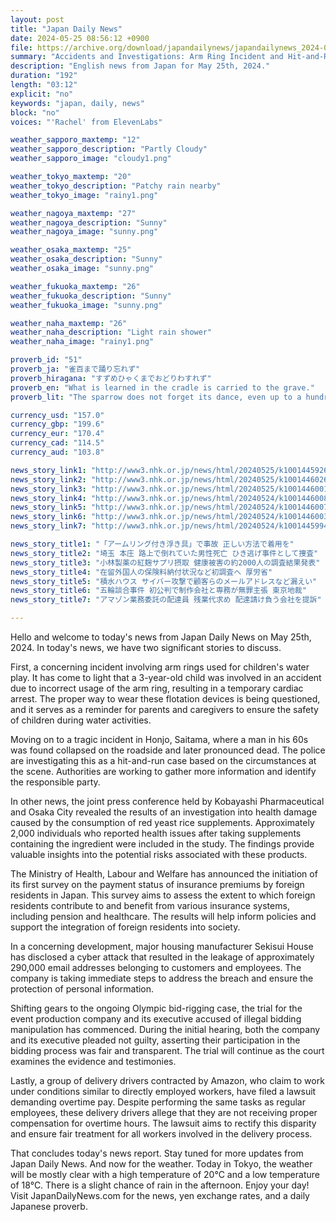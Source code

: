 ```yaml
---
layout: post
title: "Japan Daily News"
date: 2024-05-25 08:56:12 +0900
file: https://archive.org/download/japandailynews/japandailynews_2024-05-25.mp3
summary: "Accidents and Investigations: Arm Ring Incident and Hit-and-Run Case, & more…"
description: "English news from Japan for May 25th, 2024."
duration: "192"
length: "03:12"
explicit: "no"
keywords: "japan, daily, news"
block: "no"
voices: "'Rachel' from ElevenLabs"

weather_sapporo_maxtemp: "12"
weather_sapporo_description: "Partly Cloudy"
weather_sapporo_image: "cloudy1.png"

weather_tokyo_maxtemp: "20"
weather_tokyo_description: "Patchy rain nearby"
weather_tokyo_image: "rainy1.png"

weather_nagoya_maxtemp: "27"
weather_nagoya_description: "Sunny"
weather_nagoya_image: "sunny.png"

weather_osaka_maxtemp: "25"
weather_osaka_description: "Sunny"
weather_osaka_image: "sunny.png"

weather_fukuoka_maxtemp: "26"
weather_fukuoka_description: "Sunny"
weather_fukuoka_image: "sunny.png"

weather_naha_maxtemp: "26"
weather_naha_description: "Light rain shower"
weather_naha_image: "rainy1.png"

proverb_id: "51"
proverb_ja: "雀百まで踊り忘れず"
proverb_hiragana: "すずめひゃくまでおどりわすれず"
proverb_en: "What is learned in the cradle is carried to the grave."
proverb_lit: "The sparrow does not forget its dance, even up to a hundred."

currency_usd: "157.0"
currency_gbp: "199.6"
currency_eur: "170.4"
currency_cad: "114.5"
currency_aud: "103.8"

news_story_link1: "http://www3.nhk.or.jp/news/html/20240525/k10014459261000.html"
news_story_link2: "http://www3.nhk.or.jp/news/html/20240525/k10014460261000.html"
news_story_link3: "http://www3.nhk.or.jp/news/html/20240525/k10014460011000.html"
news_story_link4: "http://www3.nhk.or.jp/news/html/20240524/k10014460081000.html"
news_story_link5: "http://www3.nhk.or.jp/news/html/20240524/k10014460071000.html"
news_story_link6: "http://www3.nhk.or.jp/news/html/20240524/k10014460031000.html"
news_story_link7: "http://www3.nhk.or.jp/news/html/20240524/k10014459941000.html"

news_story_title1: "「アームリング付き浮き具」で事故 正しい方法で着用を"
news_story_title2: "埼玉 本庄 路上で倒れていた男性死亡 ひき逃げ事件として捜査"
news_story_title3: "小林製薬の紅麹サプリ摂取 健康被害の約2000人の調査結果発表"
news_story_title4: "在留外国人の保険料納付状況など初調査へ 厚労省"
news_story_title5: "積水ハウス サイバー攻撃で顧客らのメールアドレスなど漏えい"
news_story_title6: "五輪談合事件 初公判で制作会社と専務が無罪主張 東京地裁"
news_story_title7: "アマゾン業務委託の配達員 残業代求め 配達請け負う会社を提訴"

---
```


Hello and welcome to today's news from Japan Daily News on May 25th, 2024. In today's news, we have two significant stories to discuss.

First, a concerning incident involving arm rings used for children's water play. It has come to light that a 3-year-old child was involved in an accident due to incorrect usage of the arm ring, resulting in a temporary cardiac arrest. The proper way to wear these flotation devices is being questioned, and it serves as a reminder for parents and caregivers to ensure the safety of children during water activities.

Moving on to a tragic incident in Honjo, Saitama, where a man in his 60s was found collapsed on the roadside and later pronounced dead. The police are investigating this as a hit-and-run case based on the circumstances at the scene. Authorities are working to gather more information and identify the responsible party.

In other news, the joint press conference held by Kobayashi Pharmaceutical and Osaka City revealed the results of an investigation into health damage caused by the consumption of red yeast rice supplements. Approximately 2,000 individuals who reported health issues after taking supplements containing the ingredient were included in the study. The findings provide valuable insights into the potential risks associated with these products.

The Ministry of Health, Labour and Welfare has announced the initiation of its first survey on the payment status of insurance premiums by foreign residents in Japan. This survey aims to assess the extent to which foreign residents contribute to and benefit from various insurance systems, including pension and healthcare. The results will help inform policies and support the integration of foreign residents into society.

In a concerning development, major housing manufacturer Sekisui House has disclosed a cyber attack that resulted in the leakage of approximately 290,000 email addresses belonging to customers and employees. The company is taking immediate steps to address the breach and ensure the protection of personal information.

Shifting gears to the ongoing Olympic bid-rigging case, the trial for the event production company and its executive accused of illegal bidding manipulation has commenced. During the initial hearing, both the company and its executive pleaded not guilty, asserting their participation in the bidding process was fair and transparent. The trial will continue as the court examines the evidence and testimonies.

Lastly, a group of delivery drivers contracted by Amazon, who claim to work under conditions similar to directly employed workers, have filed a lawsuit demanding overtime pay. Despite performing the same tasks as regular employees, these delivery drivers allege that they are not receiving proper compensation for overtime hours. The lawsuit aims to rectify this disparity and ensure fair treatment for all workers involved in the delivery process.

That concludes today's news report. Stay tuned for more updates from Japan Daily News. And now for the weather. Today in Tokyo, the weather will be mostly clear with a high temperature of 20°C and a low temperature of 18°C. There is a slight chance of rain in the afternoon. Enjoy your day!  Visit JapanDailyNews.com for the news, yen exchange rates, and a daily Japanese proverb.
